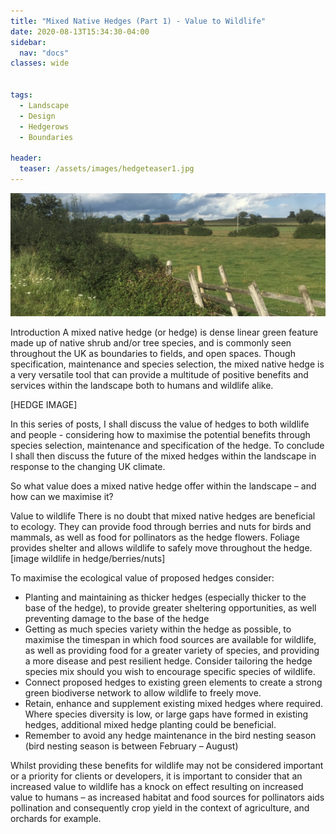 ```yaml
---
title: "Mixed Native Hedges (Part 1) - Value to Wildlife"
date: 2020-08-13T15:34:30-04:00
sidebar:
  nav: "docs"
classes: wide


tags:
  - Landscape
  - Design
  - Hedgerows
  - Boundaries
  
header:
  teaser: /assets/images/hedgeteaser1.jpg
---
```


<img src="/assets/images/hedgeteaser1.jpg" alt="no-alignment">

Introduction
A mixed native hedge (or hedge) is dense linear green feature made up of native shrub and/or tree species, and is commonly seen throughout the UK as boundaries to fields, and open spaces. Though specification, maintenance and species selection, the mixed native hedge is a very versatile tool that can provide a multitude of positive benefits and services within the landscape both to humans and wildlife alike.

[HEDGE IMAGE]

In this series of posts, I shall discuss the value of hedges to both wildlife and people - considering how to maximise the potential benefits through species selection, maintenance and specification of the hedge. To conclude I shall then discuss the future of the mixed hedges within the landscape in response to the changing UK climate.

So what value does a mixed native hedge offer within the landscape – and how can we maximise it?

Value to wildlife
There is no doubt that mixed native hedges are beneficial to ecology. They can provide food through berries and nuts for birds and mammals, as well as food for pollinators as the hedge flowers. Foliage provides shelter and allows wildlife to safely move throughout the hedge.
[image wildlife in hedge/berries/nuts]

To maximise the ecological value of proposed hedges consider:
* Planting and maintaining as thicker hedges (especially thicker to the base of the hedge), to provide greater sheltering opportunities, as well preventing damage to the base of the hedge 
* Getting as much species variety within the hedge as possible, to maximise the timespan in which food sources are available for wildlife, as well as providing food for a greater variety of species, and providing a more disease and pest resilient hedge. Consider tailoring the hedge species mix should you wish to encourage specific species of wildlife.
* Connect proposed hedges to existing green elements to create a strong green biodiverse network to allow wildlife to freely move.
* Retain, enhance and supplement existing mixed hedges where required. Where species diversity is low, or large gaps have formed in existing hedges, additional mixed hedge planting could be beneficial. 
* Remember to avoid any hedge maintenance in the bird nesting season (bird nesting season is between February – August)

Whilst providing these benefits for wildlife may not be considered important or a priority for clients or developers, it is important to consider that an increased value to wildlife has a knock on effect resulting on increased value to humans – as increased habitat and food sources for pollinators aids pollination and consequently crop yield in the context of agriculture, and orchards for example.

